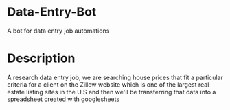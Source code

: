 # Data-Entry-Bot
A bot for data entry job automations

# Description
A research data entry job, we are searching 
house prices that fit a particular criteria for a client on the Zillow website which is one of the largest real estate listing sites in the U.S and then we'll be transferring that data into a spreadsheet created with googlesheets

